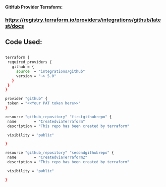 
#### GitHub Provider Terraform:

### https://registry.terraform.io/providers/integrations/github/latest/docs

## Code Used:

 ```sh

terraform {
  required_providers {
    github = {
      source  = "integrations/github"
      version = "~> 5.0"
    }
  }
}

provider "github" {
  token = "<<Your PAT token here>>"
}

resource "github_repository" "firstgithubrepo" {
  name        = "CreatedviaTerraform"
  description = "This repo has been created by terraform"

  visibility = "public"

}

resource "github_repository" "secondgithubrepo" {
  name        = "CreatedviaTerraform2"
  description = "This repo has been created by terraform"

  visibility = "public"

}
 ```

